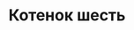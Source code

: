 ---
weight: 1
images:
- https://ie.wampi.ru/2023/05/03/d340b302-c12f-4229-835c-07b96651e107.jpg
title: Котенок шесть
tags:
- kittens
- archive
---